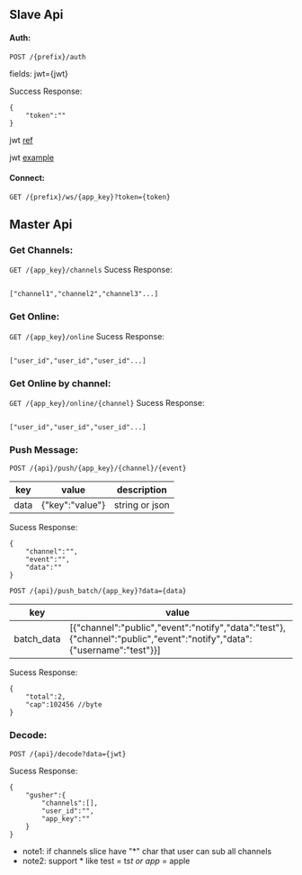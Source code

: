 ## Slave  Api

#### Auth:

`POST /{prefix}/auth`

fields: jwt={jwt}

Success Response:
```
{
    "token":""
}
```

jwt [ref](https://jwt.io)

jwt [example](https://github.com/syhlion/gusher.cluster/blob/master/jwt.example)


#### Connect:

`GET /{prefix}/ws/{app_key}?token={token}`


## Master Api


### Get Channels:

`GET /{app_key}/channels`
Sucess Response:

```

["channel1","channel2","channel3"...]

```

### Get Online:

`GET /{app_key}/online`
Sucess Response:

```

["user_id","user_id","user_id"...]

```

### Get Online by channel:

`GET /{app_key}/online/{channel}`
Sucess Response:

```

["user_id","user_id","user_id"...]

```

### Push Message:

`POST /{api}/push/{app_key}/{channel}/{event}`

|key|value|description|
|----|----|----|
|data|{"key":"value"}|string or json|

Sucess Response:

```
{
    "channel":"",
    "event":"",
    "data":""
}
```

`POST /{api}/push_batch/{app_key}?data={data}`

|key|value|description|
|----|----|----|
|batch_data|[{"channel":"public","event":"notify","data":"test"},{"channel":"public","event":"notify","data":{"username":"test"}}]|json|


Sucess Response:

```
{
    "total":2,
    "cap":102456 //byte
}
```


### Decode:

`POST /{api}/decode?data={jwt}`


Sucess Response:

```
{
    "gusher":{
        "channels":[],
        "user_id":"",
        "app_key":""
    }
}
```

* note1: if channels slice have "*" char that user can sub all channels
* note2: support *  like test = t*st or app* = apple







